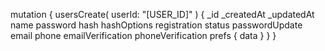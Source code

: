 mutation {
    usersCreate(
        userId: "[USER_ID]"
    ) {
        _id
        _createdAt
        _updatedAt
        name
        password
        hash
        hashOptions
        registration
        status
        passwordUpdate
        email
        phone
        emailVerification
        phoneVerification
        prefs {
            data
        }
    }
}
